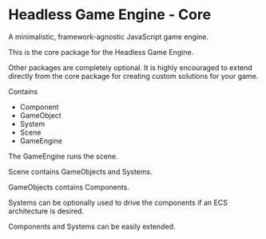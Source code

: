 # Headless Game Engine - Core

A minimalistic, framework-agnostic JavaScript game engine.

This is the core package for the Headless Game Engine.

Other packages are completely optional. It is highly encouraged to extend directly from the core package for creating custom solutions for your game.

Contains

- Component
- GameObject
- System
- Scene
- GameEngine

The GameEngine runs the scene.

Scene contains GameObjects and Systems.

GameObjects contains Components.

Systems can be optionally used to drive the components if an ECS architecture is desired.

Components and Systems can be easily extended.
